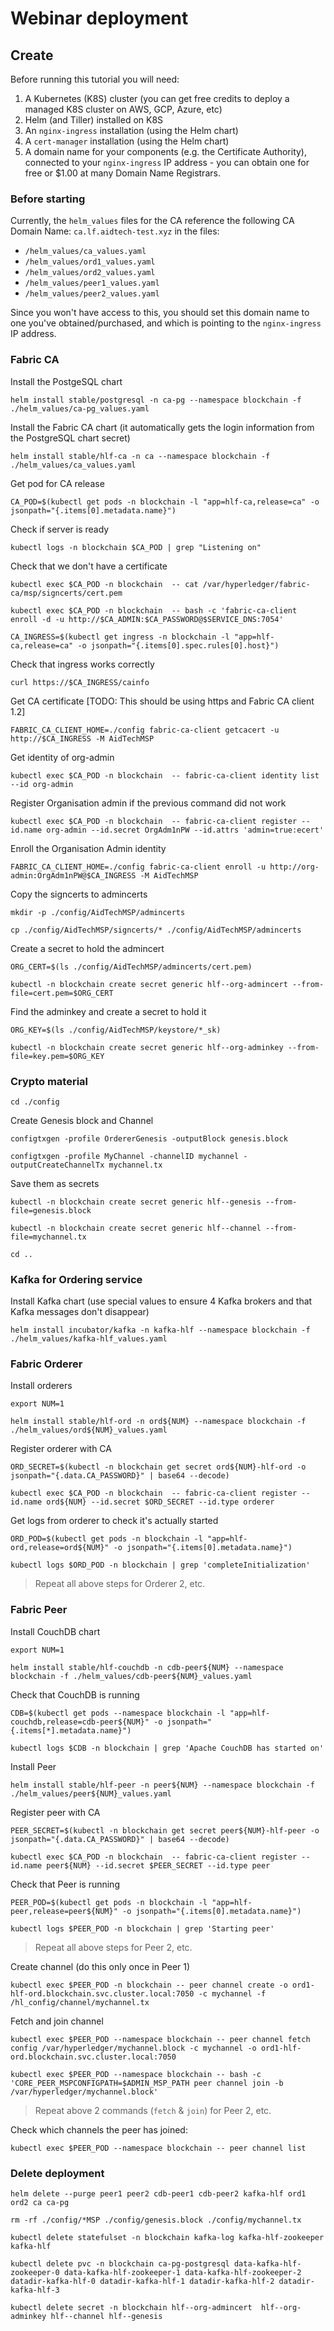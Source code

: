 # Webinar deployment

## Create

Before running this tutorial you will need:

1) A Kubernetes (K8S) cluster (you can get free credits to deploy a managed K8S cluster on AWS, GCP, Azure, etc)
2) Helm (and Tiller) installed on K8S
3) An `nginx-ingress` installation (using the Helm chart)
4) A `cert-manager` installation (using the Helm chart)
5) A domain name for your components (e.g. the Certificate Authority), connected to your `nginx-ingress` IP address - you can obtain one for free or $1.00 at many Domain Name Registrars.

### Before starting

Currently, the `helm_values` files for the CA reference the following CA Domain Name: `ca.lf.aidtech-test.xyz` in the files:

* `/helm_values/ca_values.yaml`
* `/helm_values/ord1_values.yaml`
* `/helm_values/ord2_values.yaml`
* `/helm_values/peer1_values.yaml`
* `/helm_values/peer2_values.yaml`

Since you won't have access to this, you should set this domain name to one you've obtained/purchased, and which is pointing to the `nginx-ingress` IP address.

### Fabric CA

Install the PostgeSQL chart

    helm install stable/postgresql -n ca-pg --namespace blockchain -f ./helm_values/ca-pg_values.yaml

Install the Fabric CA chart (it automatically gets the login information from the PostgreSQL chart secret)

    helm install stable/hlf-ca -n ca --namespace blockchain -f ./helm_values/ca_values.yaml

Get pod for CA release

    CA_POD=$(kubectl get pods -n blockchain -l "app=hlf-ca,release=ca" -o jsonpath="{.items[0].metadata.name}")

Check if server is ready

    kubectl logs -n blockchain $CA_POD | grep "Listening on"

Check that we don't have a certificate

    kubectl exec $CA_POD -n blockchain  -- cat /var/hyperledger/fabric-ca/msp/signcerts/cert.pem

    kubectl exec $CA_POD -n blockchain  -- bash -c 'fabric-ca-client enroll -d -u http://$CA_ADMIN:$CA_PASSWORD@$SERVICE_DNS:7054'

    CA_INGRESS=$(kubectl get ingress -n blockchain -l "app=hlf-ca,release=ca" -o jsonpath="{.items[0].spec.rules[0].host}")

Check that ingress works correctly

    curl https://$CA_INGRESS/cainfo

Get CA certificate [TODO: This should be using https and Fabric CA client 1.2]

    FABRIC_CA_CLIENT_HOME=./config fabric-ca-client getcacert -u http://$CA_INGRESS -M AidTechMSP

Get identity of org-admin

    kubectl exec $CA_POD -n blockchain  -- fabric-ca-client identity list --id org-admin

Register Organisation admin if the previous command did not work

    kubectl exec $CA_POD -n blockchain  -- fabric-ca-client register --id.name org-admin --id.secret OrgAdm1nPW --id.attrs 'admin=true:ecert'

Enroll the Organisation Admin identity

    FABRIC_CA_CLIENT_HOME=./config fabric-ca-client enroll -u http://org-admin:OrgAdm1nPW@$CA_INGRESS -M AidTechMSP

Copy the signcerts to admincerts

    mkdir -p ./config/AidTechMSP/admincerts

    cp ./config/AidTechMSP/signcerts/* ./config/AidTechMSP/admincerts

Create a secret to hold the admincert

    ORG_CERT=$(ls ./config/AidTechMSP/admincerts/cert.pem)

    kubectl -n blockchain create secret generic hlf--org-admincert --from-file=cert.pem=$ORG_CERT

Find the adminkey and create a secret to hold it

    ORG_KEY=$(ls ./config/AidTechMSP/keystore/*_sk)

    kubectl -n blockchain create secret generic hlf--org-adminkey --from-file=key.pem=$ORG_KEY

### Crypto material

    cd ./config

Create Genesis block and Channel

    configtxgen -profile OrdererGenesis -outputBlock genesis.block

    configtxgen -profile MyChannel -channelID mychannel -outputCreateChannelTx mychannel.tx

Save them as secrets

    kubectl -n blockchain create secret generic hlf--genesis --from-file=genesis.block

    kubectl -n blockchain create secret generic hlf--channel --from-file=mychannel.tx

    cd ..

### Kafka for Ordering service

Install Kafka chart (use special values to ensure 4 Kafka brokers and that Kafka messages don't disappear)

    helm install incubator/kafka -n kafka-hlf --namespace blockchain -f ./helm_values/kafka-hlf_values.yaml

### Fabric Orderer

Install orderers

    export NUM=1

    helm install stable/hlf-ord -n ord${NUM} --namespace blockchain -f ./helm_values/ord${NUM}_values.yaml

Register orderer with CA

    ORD_SECRET=$(kubectl -n blockchain get secret ord${NUM}-hlf-ord -o jsonpath="{.data.CA_PASSWORD}" | base64 --decode)

    kubectl exec $CA_POD -n blockchain  -- fabric-ca-client register --id.name ord${NUM} --id.secret $ORD_SECRET --id.type orderer

Get logs from orderer to check it's actually started

    ORD_POD=$(kubectl get pods -n blockchain -l "app=hlf-ord,release=ord${NUM}" -o jsonpath="{.items[0].metadata.name}")

    kubectl logs $ORD_POD -n blockchain | grep 'completeInitialization'

> Repeat all above steps for Orderer 2, etc.

### Fabric Peer

Install CouchDB chart

    export NUM=1

    helm install stable/hlf-couchdb -n cdb-peer${NUM} --namespace blockchain -f ./helm_values/cdb-peer${NUM}_values.yaml

Check that CouchDB is running

    CDB=$(kubectl get pods --namespace blockchain -l "app=hlf-couchdb,release=cdb-peer${NUM}" -o jsonpath="{.items[*].metadata.name}")

    kubectl logs $CDB -n blockchain | grep 'Apache CouchDB has started on'

Install Peer

    helm install stable/hlf-peer -n peer${NUM} --namespace blockchain -f ./helm_values/peer${NUM}_values.yaml

Register peer with CA

    PEER_SECRET=$(kubectl -n blockchain get secret peer${NUM}-hlf-peer -o jsonpath="{.data.CA_PASSWORD}" | base64 --decode)

    kubectl exec $CA_POD -n blockchain  -- fabric-ca-client register --id.name peer${NUM} --id.secret $PEER_SECRET --id.type peer

Check that Peer is running

    PEER_POD=$(kubectl get pods -n blockchain -l "app=hlf-peer,release=peer${NUM}" -o jsonpath="{.items[0].metadata.name}")

    kubectl logs $PEER_POD -n blockchain | grep 'Starting peer'

> Repeat all above steps for Peer 2, etc.

Create channel (do this only once in Peer 1)

    kubectl exec $PEER_POD -n blockchain -- peer channel create -o ord1-hlf-ord.blockchain.svc.cluster.local:7050 -c mychannel -f /hl_config/channel/mychannel.tx

Fetch and join channel

    kubectl exec $PEER_POD --namespace blockchain -- peer channel fetch config /var/hyperledger/mychannel.block -c mychannel -o ord1-hlf-ord.blockchain.svc.cluster.local:7050

    kubectl exec $PEER_POD --namespace blockchain -- bash -c 'CORE_PEER_MSPCONFIGPATH=$ADMIN_MSP_PATH peer channel join -b /var/hyperledger/mychannel.block'

> Repeat above 2 commands (`fetch` & `join`) for Peer 2, etc.

Check which channels the peer has joined:

    kubectl exec $PEER_POD --namespace blockchain -- peer channel list

### Delete deployment

    helm delete --purge peer1 peer2 cdb-peer1 cdb-peer2 kafka-hlf ord1 ord2 ca ca-pg

    rm -rf ./config/*MSP ./config/genesis.block ./config/mychannel.tx

    kubectl delete statefulset -n blockchain kafka-log kafka-hlf-zookeeper kafka-hlf

    kubectl delete pvc -n blockchain ca-pg-postgresql data-kafka-hlf-zookeeper-0 data-kafka-hlf-zookeeper-1 data-kafka-hlf-zookeeper-2 datadir-kafka-hlf-0 datadir-kafka-hlf-1 datadir-kafka-hlf-2 datadir-kafka-hlf-3

    kubectl delete secret -n blockchain hlf--org-admincert  hlf--org-adminkey hlf--channel hlf--genesis
